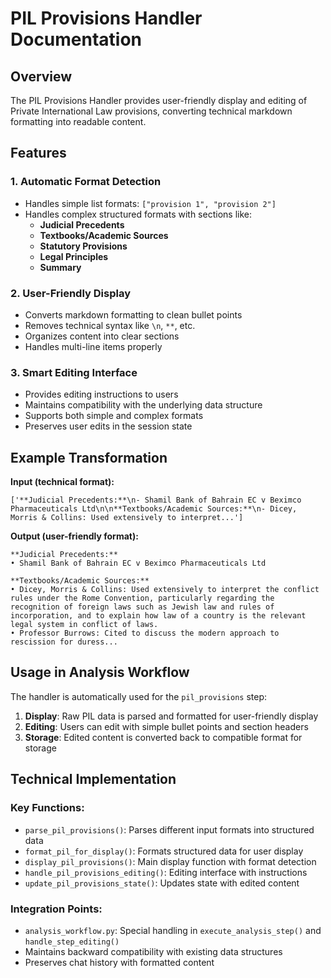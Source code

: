 # PIL Provisions Handler Documentation

## Overview
The PIL Provisions Handler provides user-friendly display and editing of Private International Law provisions, converting technical markdown formatting into readable content.

## Features

### 1. Automatic Format Detection
- Handles simple list formats: `["provision 1", "provision 2"]`  
- Handles complex structured formats with sections like:
  - **Judicial Precedents**
  - **Textbooks/Academic Sources** 
  - **Statutory Provisions**
  - **Legal Principles**
  - **Summary**

### 2. User-Friendly Display
- Converts markdown formatting to clean bullet points
- Removes technical syntax like `\n`, `**`, etc.
- Organizes content into clear sections
- Handles multi-line items properly

### 3. Smart Editing Interface
- Provides editing instructions to users
- Maintains compatibility with the underlying data structure
- Supports both simple and complex formats
- Preserves user edits in the session state

## Example Transformation

**Input (technical format):**
```
['**Judicial Precedents:**\n- Shamil Bank of Bahrain EC v Beximco Pharmaceuticals Ltd\n\n**Textbooks/Academic Sources:**\n- Dicey, Morris & Collins: Used extensively to interpret...']
```

**Output (user-friendly format):**
```
**Judicial Precedents:**
• Shamil Bank of Bahrain EC v Beximco Pharmaceuticals Ltd

**Textbooks/Academic Sources:**
• Dicey, Morris & Collins: Used extensively to interpret the conflict rules under the Rome Convention, particularly regarding the recognition of foreign laws such as Jewish law and rules of incorporation, and to explain how law of a country is the relevant legal system in conflict of laws.
• Professor Burrows: Cited to discuss the modern approach to rescission for duress...
```

## Usage in Analysis Workflow

The handler is automatically used for the `pil_provisions` step:

1. **Display**: Raw PIL data is parsed and formatted for user-friendly display
2. **Editing**: Users can edit with simple bullet points and section headers
3. **Storage**: Edited content is converted back to compatible format for storage

## Technical Implementation

### Key Functions:
- `parse_pil_provisions()`: Parses different input formats into structured data
- `format_pil_for_display()`: Formats structured data for user display  
- `display_pil_provisions()`: Main display function with format detection
- `handle_pil_provisions_editing()`: Editing interface with instructions
- `update_pil_provisions_state()`: Updates state with edited content

### Integration Points:
- `analysis_workflow.py`: Special handling in `execute_analysis_step()` and `handle_step_editing()`
- Maintains backward compatibility with existing data structures
- Preserves chat history with formatted content
